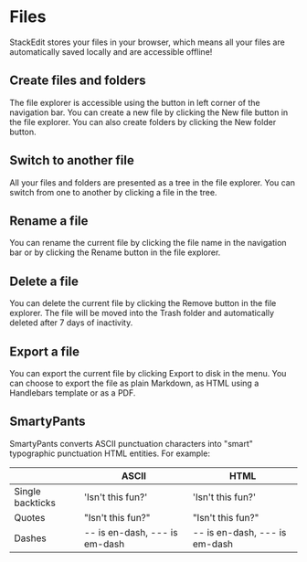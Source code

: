 # Files

StackEdit stores your files in your browser, which means all your files are automatically saved locally and are accessible offline!

## Create files and folders

The file explorer is accessible using the button in left corner of the navigation bar. You can create a new file by clicking the New file button in the file explorer. You can also create folders by clicking the New folder button.

## Switch to another file

All your files and folders are presented as a tree in the file explorer. You can switch from one to another by clicking a file in the tree.

## Rename a file

You can rename the current file by clicking the file name in the navigation bar or by clicking the Rename button in the file explorer.

## Delete a file

You can delete the current file by clicking the Remove button in the file explorer. The file will be moved into the Trash folder and automatically deleted after 7 days of inactivity.

## Export a file

You can export the current file by clicking Export to disk in the menu. You can choose to export the file as plain Markdown, as HTML using a Handlebars template or as a PDF.

## SmartyPants

SmartyPants converts ASCII punctuation characters into "smart" typographic punctuation HTML entities. For example:

|                |ASCII                          |HTML                         |
|----------------|-------------------------------|-----------------------------|
|Single backticks|'Isn't this fun?'            |'Isn't this fun?'            |
|Quotes          |"Isn't this fun?"            |"Isn't this fun?"            |
|Dashes          |-- is en-dash, --- is em-dash|-- is en-dash, --- is em-dash|
